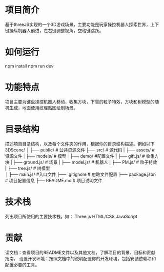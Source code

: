 # 项目简介
基于threeJS实现的一个3D游戏场景，主要功能是玩家操控机器人探索世界，上下键操纵机器人前进，左右键调整视角，空格键跳跃。

# 如何运行
npm install
npm run dev

# 功能特点
项目主要为键盘操控机器人移动，收集方块，下雪的粒子特效，方块和树模型的随机生成，地面使用纹理贴图绘制场景。


# 目录结构
描述项目目录结构，以及每个文件夹的作用，根据你的目录结构描述。例如以下
3DScene/
│
├── public/                 # 公共资源文件
├── src/                    # 源代码
|   ├── assets/                 # 资源文件
|       ├── models/                 # 模型
|   ├── demo/                   #配置文件
|       ├── gift.js/                # 收集方块
|       ├── ground.js/              # 场景
|       ├── model.js/               # 机器人
|       ├── PM.js/                  # 粒子特效
|       ├── tree.js/                # 树模型  
│   ├── main.js/                #入口文件
├── .gitignore              # 忽略文件配置
├── package.json            # 项目配置信息
├── README.md               # 项目说明文件

# 技术栈
列出项目所使用的主要技术栈。如：
Three.js
HTML/CSS
JavaScript

# 贡献
读文档：查看项目的README文件以及其他文档，了解项目的背景、目标和贡献指南。
设置开发环境：按照文档中的说明配置你的开发环境，包括安装依赖项和配置必要的工具。